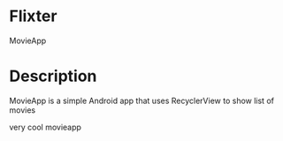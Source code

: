 # Flixter
MovieApp

# Description

MovieApp is a simple Android app that uses RecyclerView to show list of movies

very cool movieapp
